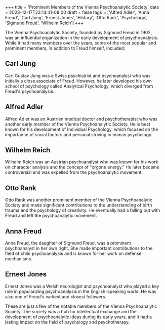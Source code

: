 +++
title = 'Prominent Members of the Vienna Psychoanalytic Society'
date = 2023-12-17T23:13:41-08:00
draft = false
tags = ['Alfred Adler', 'Anna Freud', 'Carl Jung', 'Ernest Jones', 'History', 'Otto Rank', 'Psychology', 'Sigmund Freud', 'Wilhelm Reich']
+++

The Vienna Psychoanalytic Society, founded by Sigmund Freud in 1902, was an influential organization in the early development of psychoanalysis. While it had many members over the years, some of the most popular and prominent members, in addition to Freud himself, included:

## Carl Jung

Carl Gustav Jung was a Swiss psychiatrist and psychoanalyst who was initially a close associate of Freud. However, he later developed his own school of psychology called Analytical Psychology, which diverged from Freud's psychoanalysis.

## Alfred Adler

Alfred Adler was an Austrian medical doctor and psychotherapist who was another early member of the Vienna Psychoanalytic Society. He is best known for his development of Individual Psychology, which focused on the importance of social factors and personal striving in human psychology.

## Wilhelm Reich

Wilhelm Reich was an Austrian psychoanalyst who was known for his work on character analysis and the concept of "orgone energy." He later became controversial and was expelled from the psychoanalytic movement.

## Otto Rank

Otto Rank was another prominent member of the Vienna Psychoanalytic Society and made significant contributions to the understanding of birth trauma and the psychology of creativity. He eventually had a falling out with Freud and left the psychoanalytic movement.

## Anna Freud

Anna Freud, the daughter of Sigmund Freud, was a prominent psychoanalyst in her own right. She made important contributions to the field of child psychoanalysis and is known for her work on defense mechanisms.

## Ernest Jones

Ernest Jones was a Welsh neurologist and psychoanalyst who played a key role in popularizing psychoanalysis in the English-speaking world. He was also one of Freud's earliest and closest followers.

These are just a few of the notable members of the Vienna Psychoanalytic Society. The society was a hub for intellectual exchange and the development of psychoanalytic ideas during its early years, and it had a lasting impact on the field of psychology and psychotherapy.
